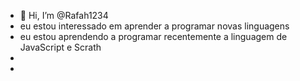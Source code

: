 - 👋 Hi, I’m @Rafah1234
- eu estou interessado em aprender a programar novas linguagens 
- eu estou aprendendo a programar recentemente a linguagem de JavaScript e Scrath
- 
- 

<!---
Rafah1234/Rafah1234 is a ✨ special ✨ repository because its `README.md` (this file) appears on your GitHub profile.
You can click the Preview link to take a look at your changes.
--->
